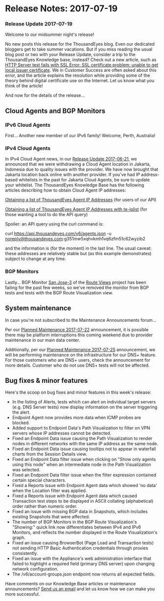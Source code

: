 # Release Notes: 2017-07-19

### Release Update 2017-07-19

Welcome to our midsummer night's release!

No new posts this release for the ThousandEyes blog. Even our dedicated bloggers get to take summer vacations. But if you miss reading the usual blog post or two with your Release Update, consider a trip to the ThousandEyes Knowledge base, instead?  Check out a new article, such as [HTTP Server test fails with SSL Error: SSL certificate problem: unable to get local issuer certificate](https://success.thousandeyes.com/PublicArticlePage?articleIdParam=kA044000000LBCLCA4).  We in Customer Success are often asked about this error, and the article explains the resolution while providing some of the theory behind digital certificate use on the Internet.  Let us know what you think of the article!

And now for the details of the release...

## Cloud Agents and BGP Monitors

### IPv6 Cloud Agents

First... Another new member of our IPv6 family!  Welcome, Perth, Australia!

### IPv4 Cloud Agents

In IPv4 Cloud Agent news, in our [Release Update 2017-06-21](https://success.thousandeyes.com/PublicArticlePage?articleIdParam=kA044000000LB7pCAG), we announced that we were withdrawing a Cloud Agent location in Jakarta, Indonesia due to quality issues with the provider.  We have now brought that Jakarta location back online with another provider.  If you’ve had IP address-based whitelists in the past for Jakarta Cloud Agents, be sure to update your whitelist.  The ThousandEyes Knowledge Base has the following articles describing how to obtain Cloud Agent IP addresses:

[Obtaining a list of ThousandEyes Agent IP Addresses](https://success.thousandeyes.com/PublicArticlePage?articleIdParam=kA0E0000000CmnuKAC) \(for users of our API\)

[Obtaining a list of ThousandEyes Agent IP Addresses with te-iplist](https://success.thousandeyes.com/PublicArticlePage?articleIdParam=kA044000000Cn2GCAS) \(for those wanting a tool to do the API query\)

Spoiler: an API query using the curl command is:

curl https://api.thousandeyes.com/v6/agents.json -u noreply@thousandeyes.com:g351mw5xqhvkmh1vq6zfm51c62wyzib2

and the information is \(for the moment\) in the last line. The usual caveat: these addresses are relatively stable but \(as this example demonstrates\) subject to change at any time.

### BGP Monitors

Lastly... BGP Monitor [San Jose-3](https://success.thousandeyes.com/PublicArticlePage?articleIdParam=kA0E0000000Cmo2KAC#route_collectors) of the [Route Views](http://www.routeviews.org/) project has been failing for the past few weeks, so we've removed the monitor from BGP tests and tests with the BGP Route Visualization view.

## System maintenance

In case you're not subscribed to the Maintenance Announcements forum...

Per our [Planned Maintenance 2017-07-22](https://success.thousandeyes.com/PublicArticlePage?articleIdParam=kA044000000LBEvCAO) announcement, it is possible there may be platform interruptions this coming weekend due to provider maintenance in our main data center.

Additionally, per our [Planned Maintenance 2017-07-25](https://success.thousandeyes.com/PublicArticlePage?articleIdParam=kA044000000LBG8CAO) announcement, we will be performing maintenance on the infrastructure for our DNS+ feature. For those customers who are DNS+ users, check the announcement for more details. Customer who do not use DNS+ tests will not be affected.

## Bug fixes & minor features

 Here's the scoop on bug fixes and minor features in this week's release:

* In the listing of Alerts, tests which can alert on individual target servers \(e.g. DNS Server tests\) now display information on the server triggering the alert.
* Endpoint Agent now provides more data when ICMP probes are blocked.
* Added support to Endpoint Data's Path Visualization to filter on VPN servers whose IP addresses cannot be detected.
* Fixed an Endpoint Data issue causing the Path Visualization to render nodes in different networks with the same IP address as the same node.
* Fixed an Endpoint Data issue causing tooltips not to appear in waterfall charts from the Session Details view.
* Fixed an Endpoint Data filter issue when clicking on "Show only agents using this node" when an intermediate node in the Path Visualization was selected.
* Fixed an Endpoint Data filter issue when the filter expression contained certain special characters.
* Fixed a Reports issue with Endpoint Agent data which showed 'no data' when the Location filter was applied.
* Fixed a Reports issue with Endpoint Agent data which caused Transaction test steps to be displayed in ASCII collating \(alphabetical\) order rather than numeric order.
* Fixed an issue with missing BGP data in Snapshots, which includes existing Snapshots that were affected.
* The number of BGP Monitors in the BGP Route Visualization's "Showing:" quick link now differentiates between IPv4 and IPv6 Monitors, and reflects the number displayed in the Route Visualization's graph.
* Fixed an issue causing BrowserBot \(Page Load and Transaction tests\) not sending HTTP Basic Authentication credentials through proxies consistently.
* Fixed an issue with the Appliance's web administration interface that failed to highlight a required field \(primary DNS server\) upon changing network configuration.
* The /v6/account-groups.json endpoint now returns all expected fields.

  
Have comments on our Knowledge Base articles or maintenance announcements? [Send us an email](mailto:support@thousandeyes.com?subject=2017-07-19+Release+Update) and let us know how we can make you more successful.

